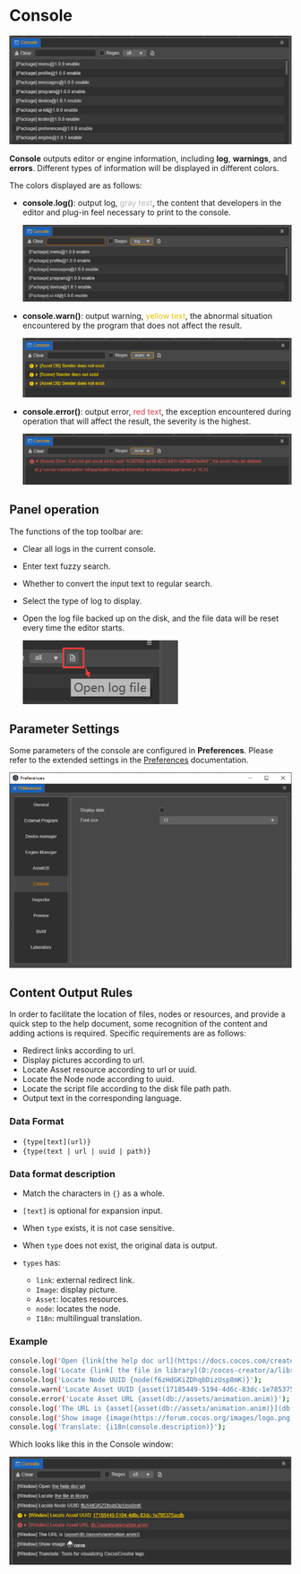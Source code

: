 # Console

![index](index/index.png)

**Console** outputs editor or engine information, including **log**, **warnings**, and **errors**. Different types of information will be displayed in different colors.

The colors displayed are as follows:

- **console.log()**: output log, <font color=#b6b6b6>gray text</font>, the content that developers in the editor and plug-in feel necessary to print to the console.

  ![log](index/log.png)

- **console.warn()**: output warning, <font color=#ebbe09>yellow text</font>, the abnormal situation encountered by the program that does not affect the result.

  ![warn](index/warn.png)

- **console.error()**: output error, <font color=#dd3c43>red text</font>, the exception encountered during operation that will affect the result, the severity is the highest.

  ![error](index/error.png)

## Panel operation

The functions of the top toolbar are:

- Clear all logs in the current console.
- Enter text fuzzy search.
- Whether to convert the input text to regular search.
- Select the type of log to display.
- Open the log file backed up on the disk, and the file data will be reset every time the editor starts.

  ![open-log-file](index/open-log-file.png)

## Parameter Settings

Some parameters of the console are configured in **Preferences**. Please refer to the extended settings in the [Preferences](../preferences/index.md) documentation.

![preferences](index/preferences.png)

## Content Output Rules

In order to facilitate the location of files, nodes or resources, and provide a quick step to the help document, some recognition of the content and adding actions is required. Specific requirements are as follows:

- Redirect links according to url.
- Display pictures according to url.
- Locate Asset resource according to url or uuid.
- Locate the Node node according to uuid.
- Locate the script file according to the disk file path path.
- Output text in the corresponding language.

### Data Format

- `{type[text](url)}`
- `{type(text | url | uuid | path)}`

### Data format description

- Match the characters in `{}` as a whole.
- `[text]` is optional for expansion input.
- When `type` exists, it is not case sensitive.
- When `type` does not exist, the original data is output.

- `types` has:
   - `link`: external redirect link.
   - `Image`: display picture.
   - `Asset`: locates resources.
   - `node`: locates the node.
   - `I18n`: multilingual translation.

### Example

```sh
console.log('Open {link[the help doc url](https://docs.cocos.com/creator/manual/en/editor/console/)}');
console.log('Locate {link[ the file in library](D:/cocos-creator/a/library/36/36b55a90-1547-4695-8105-abd89f8a0e5f.js)}');
console.log('Locate Node UUID {node(f6zHdGKiZDhqbDizUsp8mK)}');
console.warn('Locate Asset UUID {asset(17185449-5194-4d6c-83dc-1e785375acdb)}');
console.error('Locate Asset URL {asset(db://assets/animation.anim)}');
console.log('The URL is {asset[{asset(db://assets/animation.anim)}](db://assets/animation.anim)}');
console.log('Show image {image(https://forum.cocos.org/images/logo.png)}');
console.log('Translate: {i18n(console.description)}');
```

Which looks like this in the Console window:

![content](index/content.png)
